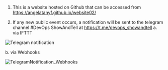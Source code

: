 1. This is a website hosted on Github that can be accessed from https://angelatanyf.github.io/website02/

2. If any new public event occurs, a notification will be sent to the telegram channel #DevOps ShowAndTell at https://t.me/devops_showandtell
a. via IFTTT

![Telegram notification](https://user-images.githubusercontent.com/79861160/121616171-f6d42180-ca94-11eb-8b9c-6cb251763fa6.jpg)

b. via Webhooks

![TelegramNotification_Webhooks](https://user-images.githubusercontent.com/79861160/121657931-741e8700-cad3-11eb-8797-a64065e8f847.jpg)
